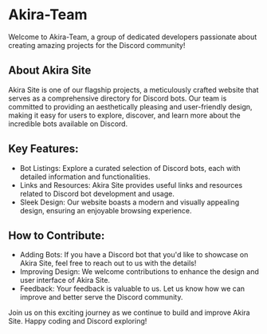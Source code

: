 # Akira-Team

Welcome to Akira-Team, a group of dedicated developers passionate about creating amazing projects for the Discord community!

## About Akira Site

Akira Site is one of our flagship projects, a meticulously crafted website that serves as a comprehensive directory for Discord bots. Our team is committed to providing an aesthetically pleasing and user-friendly design, making it easy for users to explore, discover, and learn more about the incredible bots available on Discord.

## Key Features:

- Bot Listings: Explore a curated selection of Discord bots, each with detailed information and functionalities.
- Links and Resources: Akira Site provides useful links and resources related to Discord bot development and usage.
- Sleek Design: Our website boasts a modern and visually appealing design, ensuring an enjoyable browsing experience.

## How to Contribute:

- Adding Bots: If you have a Discord bot that you'd like to showcase on Akira Site, feel free to reach out to us with the details!
- Improving Design: We welcome contributions to enhance the design and user interface of Akira Site.
- Feedback: Your feedback is valuable to us. Let us know how we can improve and better serve the Discord community.

Join us on this exciting journey as we continue to build and improve Akira Site. Happy coding and Discord exploring!
